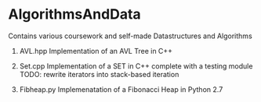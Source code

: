 # AlgorithmsAndData
Contains various coursework and self-made Datastructures and Algorithms
1. AVL.hpp
  Implementation of an AVL Tree in C++

2. Set.cpp
  Implementation of a SET in C++ complete with a testing module
  TODO: rewrite iterators into stack-based iteration
  
3. Fibheap.py
  Implemenatation of a Fibonacci Heap in Python 2.7
